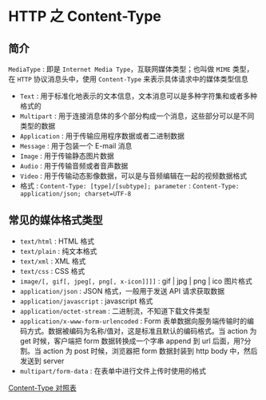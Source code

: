 # HTTP 之 Content-Type

## 简介

`MediaType` : 即是 `Internet Media Type`，互联网媒体类型；也叫做 `MIME` 类型，在 `HTTP` 协议消息头中，使用 `Content-Type` 来表示具体请求中的媒体类型信息

- `Text` : 用于标准化地表示的文本信息，文本消息可以是多种字符集和或者多种格式的
- `Multipart` : 用于连接消息体的多个部分构成一个消息，这些部分可以是不同类型的数据
- `Application` : 用于传输应用程序数据或者二进制数据
- `Message` : 用于包装一个 E-mail 消息
- `Image` : 用于传输静态图片数据
- `Audio` : 用于传输音频或者音声数据
- `Video` : 用于传输动态影像数据，可以是与音频编辑在一起的视频数据格式
- 格式 : `Content-Type: [type]/[subtype]; parameter` : `Content-Type: application/json; charset=UTF-8`

## 常见的媒体格式类型

- `text/html` : HTML 格式
- `text/plain` : 纯文本格式
- `text/xml` : XML 格式
- `text/css` : CSS 格式
- `image/[, gif[, jpeg[, png[, x-icon]]]]` : gif | jpg | png | ico 图片格式
- `application/json` : JSON 格式，一般用于发送 API 请求获取数据
- `application/javascript` : javascript 格式
- `application/octet-stream` : 二进制流，不知道下载文件类型
- `application/x-www-form-urlencoded` : Form 表单数据向服务端传输时的编码方式。数据被编码为名称/值对，这是标准且默认的编码格式。当 action 为 get 时候，客户端把 form 数据转换成一个字串 append 到 url 后面，用?分割。当 action 为 post 时候，浏览器把 form 数据封装到 http body 中，然后发送到 server
- `multipart/form-data` : 在表单中进行文件上传时使用的格式

[Content-Type 对照表](http://www.runoob.com/http/http-content-type.html)
